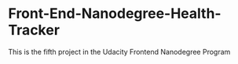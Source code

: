 # Front-End-Nanodegree-Health-Tracker
This is the fifth project in the Udacity Frontend Nanodegree Program

